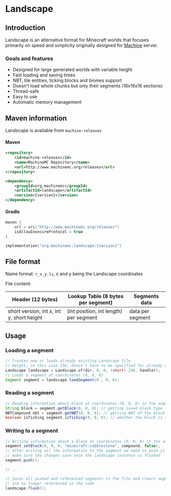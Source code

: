 Landscape
=====

## Introduction

Landscape is an alternative format for Minecraft worlds that focuses
primarily on speed and simplicity originally designed for [Machine](https://github.com/MachineMC/Machine) server.

### Goals and features
* Designed for large generated worlds with variable height
* Fast loading and saving times
* NBT, tile entities, ticking blocks and biomes support
* Doesn't load whole chunks but only their segments (16x16x16 sections)
* Thread-safe
* Easy to use
* Automatic memory management

## Maven information

Landscape is available from `machine-releases`

#### Maven
```xml
<repository>
    <id>machine-releases</id>
    <name>MachineMC Repository</name>
    <url>http://www.machinemc.org/releases</url>
</repository>
```
```xml
<dependency>
    <groupId>org.machinemc</groupId>
    <artifactId>landscape</artifactId>
    <version>{version}</version>
</dependency>
```
#### Gradle
```kotlin
maven {
    url = uri("http://www.machinemc.org/releases")
    isAllowInsecureProtocol = true
}
```
```kotlin
implementation("org.machinemc:landscape:{version}")
```

## File format

Name format: `r_x_y.ls`, x and y being the Landscape coordinates

File content:

|Header (12 bytes)                        |Lookup Table (8 bytes per segment)    |Segments data           |
|-----------------------------------------|--------------------------------------|------------------------|
|short version, int x, int y, short height|(int position, int length) per segment|data per segment        |

## Usage

### Loading a segment
```java
// Creates new or loads already existing Landscape file
// Height, in this case 256, doesn't have to be specified for already existing files
Landscape landscape = Landscape.of(dir, 0, 0, (short) 256, handler);
// Loads a segment at coordinates (0, 0, 0)
Segment segment = landscape.loadSegment(0 , 0, 0);
```

### Reading a segment
```java
// Reading information about block at coordinates (0, 0, 0) in the segment
String block = segment.getBlock(0, 0, 0); // getting saved block type
NBTCompound nbt = segment.getNBT(0, 0, 0); // getting NBT of the block
boolean isTicking segment.isTicking(0, 0, 0); // whether the block is saved as ticking
```

### Writing to a segment
```java
// Writing information about a block at coordinates (0, 0, 0) in the segment
segment.setBlock(0, 0, 0, "minecraft:cobblestone", compound, false);
// After writing all the information to the segment we need to push it to
// make sure the changes save once the landscape instance is flushed
segment.push();

// ...

// Saves all pushed and referenced segments to the file and clears segments that
// are no longer referenced in the code
landscape.flush();
```
